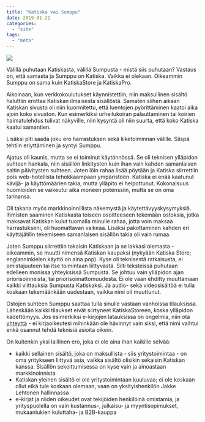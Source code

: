 ```yaml
---
title: "Katiska vai Sumppu"
date: 2019-01-21
categories: 
  - "site"
tags: 
  - "meta"
---
```


![](images/katiska-sumppu_logo-250x65.png)

Välillä puhutaan Katiskasta, välillä Sumpusta - mistä siis puhutaan? Vastaus on, että samasta ja Sumppu on Katiska. Vaikka ei olekaan. Oikeammin Sumppu on sama kuin KatiskaStore ja KatiskaPro.

Aikoinaan, kun verkkokoulutukset käynnistettiin, niin maksullinen sisältö haluttiin erottaa Katiskan ilmaisesta sisällöstä. Samaten siihen aikaan Katiskan sivusto oli niin kuormitettu, että luentojen pyörittäminen kaatoi aika ajoin koko sivuston. Kun esimerkiksi urheilukoiran palauttaminen tai koirien haimatulehdus tulivat näkyville, niin kysyntä oli niin suurta, että koko Katiska kaatui samantien.

Lisäksi piti saada joku ero harrastuksen sekä liiketoiminnan välille. Siispä tehtiin eriyttäminen ja syntyi Sumppu.

Ajatus oli kaunis, mutta se ei toiminut käytännössä. Se oli teknisen ylläpidon suhteen hankala, niin sisällön linkitysten kuin ihan vain kahden samanlaisen saitin päivitysten suhteen. Joten löin rahaa lisää pöytään ja Katiska siirrettiin pois web-hotellista tehokkaampaan ympäristöön. Katiska ei enää kaatunut kävijä- ja käyttömäärien takia, mutta ylläpito ei helpottunut. Kokonaisuus huomioiden se vaikeutui aika moneen potenssiin, mutta se on oma tarinansa.

Oli takana myös markkinoinnillista näkemystä ja käytettävyyskysymyksiä. Ihmisten saaminen Katiskasta toiseen osoitteeseen tekemään ostoksia, jotka maksavat Katiskan kulut tuomalla minulle rahaa, jotta voin maksaa harrastukseni, oli huomattavan vaikeaa. Lisäksi pakottaminen kahden eri käyttäjätilin tekemiseen samanlaisen sisällön takia oli vain rumaa.

Joten Sumppu siirrettiin takaisin Katiskaan ja se lakkasi olemasta - oikeammin, se muutti nimensä Katiskan kaupaksi (nykyään Katiska Store; englanninkielen käyttö on aina pop). Kyse oli teknisestä ratkaisusta, ei omistajuuteen tai itse toimintaan liittyvästä. Silti teksteissä puhutaan edelleen monissa yhteyksissä Sumpusta. Se johtuu vain ylläpidon ajan priorisoinneista, tai priorisoimattomuudesta. Ei ole vaan ehditty muuttamaan kaikki viittauksia Sumpusta Katiskaksi. Ja audio- sekä videosisältöä ei tulla koskaan tekemäänkään uudestaan, vaikka nimi oli muuttunut.

Ostojen suhteen Sumppu saattaa tulla sinulle vastaan vanhoissa tilauksissa. Läheskään kaikki tilaukset eivät siirtyneet KatiskaStoreen, koska ylläpidon kädettömyys. Jos esimerkiksi e-kirjojen latauksissa on ongelmia, niin ota [yhteyttä](https://www.katiska.eu/tiedustelut/) - ei kirjaoikeutesi mihinkään ole hävinnyt vain siksi, että nimi vaihtui enkä osannut tehdä teknisiä asioita oikein.

On kuitenkin yksi laillinen ero, joka ei ole aina ihan kaikille selvää:

- kaikki sellainen sisältö, joka on maksullista - siis yritystoimintaa - on oma yritykseen liittyvä asia, vaikka sisältö olisikin sekaisin Katiskan kanssa. Sisällön sekoittumisessa on kyse vain ja ainoastaan markkinoinnista
- Katiskan yleinen sisältö ei ole yritystoimintaan kuuluvaa; ei ole koskaan ollut eikä tule koskaan olemaan, vaan on yksityishenkilön Jakke Lehtonen hallinnassa
- e-kirjat ja niiden oikeudet ovat tekijöiden henkilöinä omistamia, ja yrityspuolella on vain kustannus-, julkaisu- ja myyntisopimukset, mukaanlukien kuluttaha- ja B2B-kauppa
